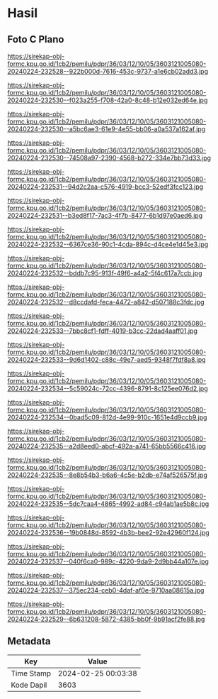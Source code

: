 # Hasil

## Foto C Plano

https://sirekap-obj-formc.kpu.go.id/1cb2/pemilu/pdpr/36/03/12/10/05/3603121005080-20240224-232528--922b000d-7616-453c-9737-a1e6cb02add3.jpg

https://sirekap-obj-formc.kpu.go.id/1cb2/pemilu/pdpr/36/03/12/10/05/3603121005080-20240224-232530--f023a255-f708-42a0-8c48-b12e032ed64e.jpg

https://sirekap-obj-formc.kpu.go.id/1cb2/pemilu/pdpr/36/03/12/10/05/3603121005080-20240224-232530--a5bc6ae3-61e9-4e55-bb06-a0a537a162af.jpg

https://sirekap-obj-formc.kpu.go.id/1cb2/pemilu/pdpr/36/03/12/10/05/3603121005080-20240224-232530--74508a97-2390-4568-b272-334e7bb73d33.jpg

https://sirekap-obj-formc.kpu.go.id/1cb2/pemilu/pdpr/36/03/12/10/05/3603121005080-20240224-232531--94d2c2aa-c576-4919-bcc3-52edf3fcc123.jpg

https://sirekap-obj-formc.kpu.go.id/1cb2/pemilu/pdpr/36/03/12/10/05/3603121005080-20240224-232531--b3ed8f17-7ac3-4f7b-8477-6b1d97e0aed6.jpg

https://sirekap-obj-formc.kpu.go.id/1cb2/pemilu/pdpr/36/03/12/10/05/3603121005080-20240224-232532--6367ce36-90c1-4cda-894c-d4ce4e1d45e3.jpg

https://sirekap-obj-formc.kpu.go.id/1cb2/pemilu/pdpr/36/03/12/10/05/3603121005080-20240224-232532--bddb7c95-913f-49f6-a4a2-5f4c617a7ccb.jpg

https://sirekap-obj-formc.kpu.go.id/1cb2/pemilu/pdpr/36/03/12/10/05/3603121005080-20240224-232532--d8ccdafd-feca-4472-a842-d507188c3fdc.jpg

https://sirekap-obj-formc.kpu.go.id/1cb2/pemilu/pdpr/36/03/12/10/05/3603121005080-20240224-232533--7bbc8cf1-fdff-4019-b3cc-22dad4aaff01.jpg

https://sirekap-obj-formc.kpu.go.id/1cb2/pemilu/pdpr/36/03/12/10/05/3603121005080-20240224-232533--9d6d1402-c88c-49e7-aed5-9348f7fdf8a8.jpg

https://sirekap-obj-formc.kpu.go.id/1cb2/pemilu/pdpr/36/03/12/10/05/3603121005080-20240224-232534--5c59024c-72cc-4396-8791-8c125ee076d2.jpg

https://sirekap-obj-formc.kpu.go.id/1cb2/pemilu/pdpr/36/03/12/10/05/3603121005080-20240224-232534--0bad5c09-812d-4e99-910c-1651e4d9ccb9.jpg

https://sirekap-obj-formc.kpu.go.id/1cb2/pemilu/pdpr/36/03/12/10/05/3603121005080-20240224-232535--a2d8eed0-abcf-492a-a741-65bb5566c416.jpg

https://sirekap-obj-formc.kpu.go.id/1cb2/pemilu/pdpr/36/03/12/10/05/3603121005080-20240224-232535--8e8b54b3-b6a6-4c5e-b2db-e74af526575f.jpg

https://sirekap-obj-formc.kpu.go.id/1cb2/pemilu/pdpr/36/03/12/10/05/3603121005080-20240224-232535--5dc7caa4-4865-4992-ad84-c94ab1ae5b8c.jpg

https://sirekap-obj-formc.kpu.go.id/1cb2/pemilu/pdpr/36/03/12/10/05/3603121005080-20240224-232536--19b0848d-8592-4b3b-bee2-92e42960f124.jpg

https://sirekap-obj-formc.kpu.go.id/1cb2/pemilu/pdpr/36/03/12/10/05/3603121005080-20240224-232537--040f6ca0-989c-4220-9da9-2d9bb44a107e.jpg

https://sirekap-obj-formc.kpu.go.id/1cb2/pemilu/pdpr/36/03/12/10/05/3603121005080-20240224-232537--375ec234-ceb0-4daf-af0e-9710aa08615a.jpg

https://sirekap-obj-formc.kpu.go.id/1cb2/pemilu/pdpr/36/03/12/10/05/3603121005080-20240224-232529--6b631208-5872-4385-bb0f-9b91acf2fe88.jpg


## Metadata

| Key        | Value               |
| ---------- | ------------------- |
| Time Stamp | 2024-02-25 00:03:38 |
| Kode Dapil | 3603                |



